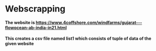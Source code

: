 # Webscrapping
####  The website is https://www.4coffshore.com/windfarms/gujarat---flowocean-ab-india-in21.html
#### This creates a csv file named list1 which consists of tuple of data of the given website

